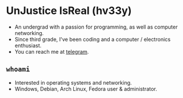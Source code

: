 # UnJustice IsReal (hv33y)

- An undergrad with a passion for programming,  as well as computer networking.
- Since third grade, I've been coding and a computer / electronics enthusiast.
- You can reach me at [telegram](https://telegram.harry.eu.org).

## ```whoami```

* Interested in operating systems and networking.
* Windows, Debian, Arch Linux, Fedora user & administrator.
